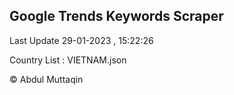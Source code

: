 

## Google Trends Keywords Scraper 
 
Last Update 29-01-2023 , 15:22:26

Country List :
VIETNAM.json



© Abdul Muttaqin 
